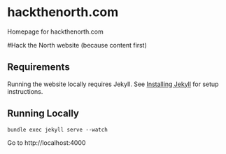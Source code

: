 hackthenorth.com
================

Homepage for hackthenorth.com

#Hack the North website
(because content first)

## Requirements

Running the website locally requires Jekyll. See [Installing Jekyll][1] for
setup instructions.

## Running Locally

    bundle exec jekyll serve --watch

Go to http://localhost:4000

[1]:https://help.github.com/articles/using-jekyll-with-pages#installing-jekyll
